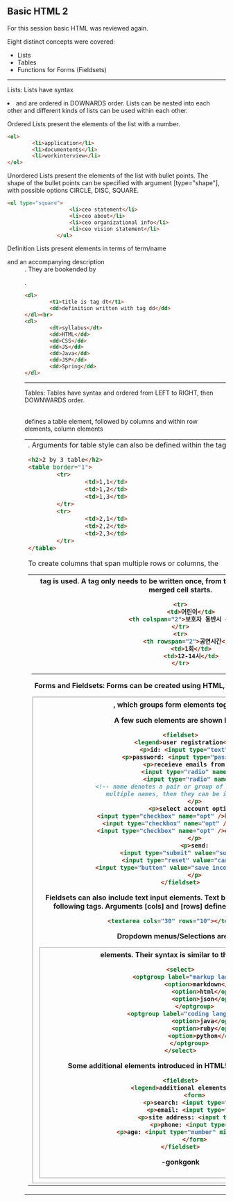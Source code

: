 ## Basic HTML 2

For this session basic HTML was reviewed again.

Eight distinct concepts were covered:

* Lists
* Tables
* Functions for Forms (Fieldsets)

---

Lists:
Lists have syntax <li> and are ordered in DOWNARDS order. Lists can be nested into each other and different kinds of lists can be used within each other.

Ordered Lists present the elements of the list with a number.
```HTML
<ol>
		<li>application</li>
		<li>documentents</li>
		<li>workinterview</li>
</ol>
```

Unordered Lists present the elements of the list with bullet points. The shape of the bullet points can be specified with argument [type="shape"], with possible options CIRCLE, DISC, SQUARE.
```HTML
<ul type="square">
                    <li>ceo statement</li>
                    <li>ceo about</li>
                    <li>ceo organizational info</li>
                    <li>ceo vision statement</li>
                </ul>
```

Definition Lists present elements in terms of term/name <dt> and an accompanying description <dd>. They are bookended by <dl>.
```HTML
<dl>
		<t1>title is tag dt</t1>
		<dd>definition written with tag dd</dd>
</dl><br>
<dl>
		<dt>syllabus</dt>
		<dd>HTML</dd>
		<dd>CSS</dd>
		<dd>JS</dd>
		<dd>Java</dd>
		<dd>JSP</dd>
		<dd>Spring</dd>
</dl>
```

---

Tables:
Tables have syntax <table> and ordered from LEFT to RIGHT, then DOWNWARDS order. <table> defines a table element, followed by columns <tr> and within row elements, column elements <td>. Arguments for table style can also be defined within the <table> tag, such as [border="N"].

```HTML
<h2>2 by 3 table</h2>
<table border="1">
		<tr>
				<td>1,1</td>
				<td>1,2</td>
				<td>1,3</td>
		</tr>
		<tr>
				<td>2,1</td>
				<td>2,2</td>
				<td>2,3</td>
		</tr>
</table>
```

To create columns that span multiple rows or columns, the <th ARGUMENTS> tag is used. A tag only needs to be written once, from the cell location in which the merged cell starts.
```HTML
<tr>
      <td>어린이</td>
      <th colspan="2">보호자 동반시 무료</th>
</tr>
<tr>
      <th rowspan="2">공연시간</th>
      <td>1회</td>
      <td>12-14시</td>
</tr>
```

---

Forms and Fieldsets:
Forms can be created using HTML, and are written within the tag <fieldset>, which groups form elements together.

A few such elements are shown below:
```HTML
<fieldset>
		<legend>user registration</legend>
		<p>id: <input type="text"/></p>
		<p>password: <input type="password"/></p>
		<p>receieve emails from admin
				<input type="radio" name="recieve">yes
				<input type="radio" name="recieve">no
				<!-- name denotes a pair or group of radio buttons. if they have
				multiple names, then they can be independently selected-->
		</p>
		<p>select account options:
				<input type="checkbox" name="opt" />hide name from online users
				<input type="checkbox" name="opt" />enable private messaging
				<input type="checkbox" name="opt" />do not receive push updates
		</p>
		<p>send:
				<input type="submit" value="submit registration"/>
				<input type="reset" value="cancel registration"/>
				<input type="button" value="save incomplete registration form"/>
		</p>
</fieldset>
```

Fieldsets can also include text input elements. Text boxes are created using the following tags. Arguments [cols] and [rows] define the size of the text box.
```HTML
<textarea cols="30" rows="10"></textarea>
```

Dropdown menus/Selections are also <fieldset> elements. Their syntax is similar to that of lists.
```HTML
<select>
		<optgroup label="markup languages">
				<option>markdown</option>
				<option>html</option>
				<option>json</option>
		</optgroup>
	 <optgroup label="coding languages">
				<option>java</option>
				<option>ruby</option>
				<option>python</option>
	 </optgroup>
</select>
```

Some additional elements introduced in HTML5 include the below.
```HTML
<fieldset>
		<legend>additional elements</legend>
		<form>
				<p>search: <input type="search"/></p>
				<p>email: <input type="email"/></p>
				<p>site address: <input type="url"/></p>
				<p>phone: <input type="tel"/></p>
				<p>age: <input type="number" min="0" max="150"/></p>
		</form>
</fieldset>
```

-gonkgonk
